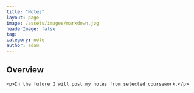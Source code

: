 ```yaml
---
title: "Notes"
layout: page
image: /assets/images/markdown.jpg
headerImage: false
tag:
category: note
author: adam
---
```

<div class="half">
	<h2>Overview</h2>

	<p>In the future I will post my notes from selected coursework.</p>
</div>